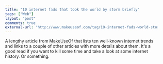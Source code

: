 ```yaml
---
title: "10 internet fads that took the world by storm briefly"
tags: ["Web"]
layout: "post"
comments: true
external-url: "http://www.makeuseof.com/tag/10-internet-fads-world-storm-briefly/"
---
```


A lengthy article from [MakeUseOf](http://www.makeuseof.com/) that lists ten well-known internet trends and links to a couple of other articles with more details about them. It's a good read if you want to kill some time and take a look at some internet history. Or something.
